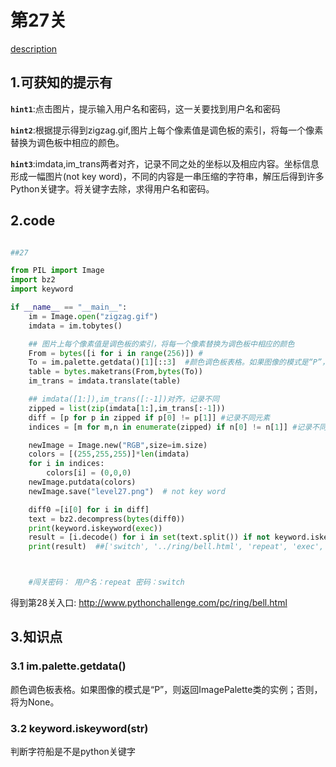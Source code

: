 # 第27关

[description](http://www.pythonchallenge.com/pc/hex/speedboat.html)

## 1.可获知的提示有
**`hint1`**:点击图片，提示输入用户名和密码，这一关要找到用户名和密码

**`hint2`**:根据提示得到zigzag.gif,图片上每个像素值是调色板的索引，将每一个像素替换为调色板中相应的颜色。

**`hint3`**:imdata,im_trans两者对齐，记录不同之处的坐标以及相应内容。坐标信息形成一幅图片(not key word)，不同的内容是一串压缩的字符串，解压后得到许多Python关键字。将关键字去除，求得用户名和密码。

## 2.code
```python

##27

from PIL import Image
import bz2
import keyword

if __name__ == "__main__":
    im = Image.open("zigzag.gif")
    imdata = im.tobytes()

    ## 图片上每个像素值是调色板的索引，将每一个像素替换为调色板中相应的颜色
    From = bytes([i for i in range(256)]) #
    To = im.palette.getdata()[1][::3]  #颜色调色板表格。如果图像的模式是“P”，则返回ImagePalette类的实例；否则，将为None。
    table = bytes.maketrans(From,bytes(To))
    im_trans = imdata.translate(table)

    ## imdata([1:]),im_trans([:-1])对齐，记录不同
    zipped = list(zip(imdata[1:],im_trans[:-1]))
    diff = [p for p in zipped if p[0] != p[1]] #记录不同元素
    indices = [m for m,n in enumerate(zipped) if n[0] != n[1]] #记录不同索引

    newImage = Image.new("RGB",size=im.size)
    colors = [(255,255,255)]*len(imdata)
    for i in indices:
        colors[i] = (0,0,0)
    newImage.putdata(colors)
    newImage.save("level27.png")  # not key word

    diff0 =[i[0] for i in diff]
    text = bz2.decompress(bytes(diff0))
    print(keyword.iskeyword(exec))
    result = [i.decode() for i in set(text.split()) if not keyword.iskeyword(i.decode())]
    print(result)  ##['switch', '../ring/bell.html', 'repeat', 'exec', 'print']



    #闯关密码： 用户名：repeat 密码：switch


```
得到第28关入口: http://www.pythonchallenge.com/pc/ring/bell.html
## 3.知识点
### 3.1 im.palette.getdata()
颜色调色板表格。如果图像的模式是“P”，则返回ImagePalette类的实例；否则，将为None。

### 3.2 keyword.iskeyword(str)
判断字符船是不是python关键字







